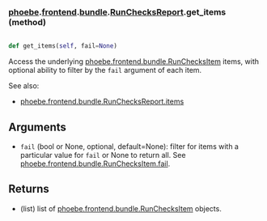 ### [phoebe](phoebe.md).[frontend](phoebe.frontend.md).[bundle](phoebe.frontend.bundle.md).[RunChecksReport](phoebe.frontend.bundle.RunChecksReport.md).get_items (method)


```py

def get_items(self, fail=None)

```



Access the underlying [phoebe.frontend.bundle.RunChecksItem](phoebe.frontend.bundle.RunChecksItem.md) items,
with optional ability to filter by the `fail` argument of each item.

See also:
* [phoebe.frontend.bundle.RunChecksReport.items](phoebe.frontend.bundle.RunChecksReport.items.md)

Arguments
----------
* `fail` (bool or None, optional, default=None): filter for items
    with a particular value for `fail` or None to return all.
    See [phoebe.frontend.bundle.RunChecksItem.fail](phoebe.frontend.bundle.RunChecksItem.fail.md).

Returns
---------
* (list) list of [phoebe.frontend.bundle.RunChecksItem](phoebe.frontend.bundle.RunChecksItem.md) objects.

